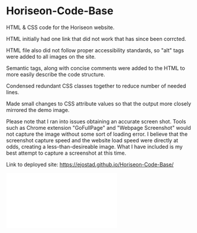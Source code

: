 # Horiseon-Code-Base

HTML &amp; CSS code for the Horiseon website. 

HTML initially had one link that did not work that has since been corrcted. 

HTML file also did not follow proper accessibility standards, so "alt" tags were added to all images on the site. 

Semantic tags, along with concise comments were added to the HTML to more easily describe the code structure.

Condensed redundant CSS classes together to reduce number of needed lines.

Made small changes to CSS attribute values so that the output more closely mirrored the demo image.

Please note that I ran into issues obtaining an accurate screen shot. Tools such as Chrome extension "GoFullPage" and "Webpage Screenshot" would not capture the image without some sort of loading error. I believe that the screenshot capture speed and the website load speed were directly at odds, creating a less-than-desireable image. What I have included is my best attempt to capture a screenshot at this time. 

Link to deployed site: https://ejostad.github.io/Horiseon-Code-Base/

![Image of deployed site:](chrome-extension://fdpohaocaechififmbbbbbknoalclacl/capture.html?id=11&url=https%3A%2F%2Fejostad.github.io%2FHoriseon-Code-Base%2F)